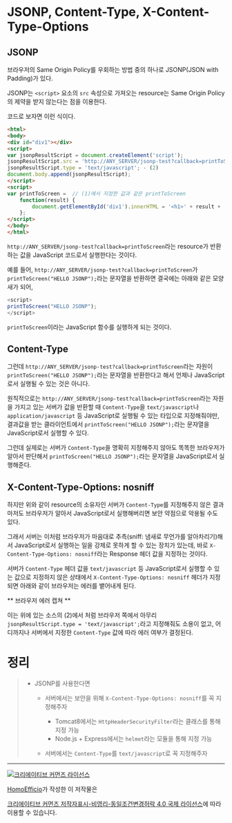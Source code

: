 # JSONP, Content-Type, X-Content-Type-Options

## JSONP

브라우저의 Same Origin Policy를 우회하는 방법 중의 하나로 JSONP(JSON with Padding)가 있다. 

JSONP는 `<script>` 요소의 `src` 속성으로 가져오는 resource는 Same Origin Policy의 제약을 받지 않는다는 점을 이용한다. 

코드로 보자면 이런 식이다.

```html
<html>
<body>
<div id="div1"></div>
<script>
var jsonpResultScript = document.createElement('script');
jsonpResultScript.src = 'http://ANY_SERVER/jsonp-test?callback=printToScreen';  // callback으로 지정한 값 - (1)
jsonpResultScript.type = 'text/javascript'; - (2)
document.body.append(jsonpResultScript);
</script>
<script>
var printToScreen =  // (1)에서 지정한 값과 같은 printToScreen
    function(result) { 
        document.getElementById('div1').innerHTML = '<h1>' + result + '</h1>';
    };
</script>
</body>
</html>
```

`http://ANY_SERVER/jsonp-test?callback=printToScreen`라는 resource가 반환하는 값을 JavaScript 코드로서 실행한다는 것이다.

예를 들어, `http://ANY_SERVER/jsonp-test?callback=printToScreen`가 `printToScreen("HELLO JSONP");`라는 문자열을 반환하면 결국에는 아래와 같은 모양새가 되어,

```javascript
<script>
printToScreen("HELLO JSONP");
</script>
```

`printToScreen`이라는 JavaScript 함수를 실행하게 되는 것이다.

## Content-Type

그런데 `http://ANY_SERVER/jsonp-test?callback=printToScreen`라는 자원이 `printToScreen("HELLO JSONP");`라는 문자열을 반환한다고 해서 언제나 JavaScript로서 실행될 수 있는 것은 아니다.

원칙적으로는 `http://ANY_SERVER/jsonp-test?callback=printToScreen`라는 자원을 가지고 있는 서버가 값을 반환할 때 `Content-Type`을 `text/javascript`나 `application/javascript` 등 JavaScript로 실행될 수 있는 타입으로 지정해줘야만, 결과값을 받는 클라이언트에서 `printToScreen("HELLO JSONP");`라는 문자열을 JavaScript로서 실행할 수 있다.

그런데 실제로는 서버가 `Content-Type`을 명확히 지정해주지 않아도 똑똑한 브라우저가 알아서 판단해서 `printToScreen("HELLO JSONP");`라는 문자열을 JavaScript로서 실행해준다.

## X-Content-Type-Options: nosniff

하지만 위와 같이 resource의 소유자인 서버가 `Content-Type`를 지정해주지 않은 결과마저도 브라우저가 알아서 JavaScript로서 실행해버리면 보안 약점으로 악용될 수도 있다.

그래서 서버는 이처럼 브라우저가 마음대로 추측(sniff: 냄새로 무언가를 알아차리기)해서 JavaScript로서 실행하는 일을 강제로 못하게 할 수 있는 장치가 있는데, 바로 `X-Content-Type-Options: nosniff`라는 Response 헤더 값을 지정하는 것이다.

서버가 `Content-Type` 헤더 값을 `text/javascript` 등 JavaScript로서 실행할 수 있는 값으로 지정하지 않은 상태에서 `X-Content-Type-Options: nosniff` 헤더가 지정되면 아래와 같이 브라우저는 에러를 뱉어내게 된다.

** 브라우저 에러 캡쳐 **

이는 위에 있는 소스의 (2)에서 처럼 브라우저 쪽에서 아무리 `jsonpResultScript.type = 'text/javascript';`라고 지정해줘도 소용이 없고, 어디까지나 서버에서 지정한 `Content-Type` 값에 따라 에러 여부가 결정된다.

# 정리

>- JSONP를 사용한다면
>
>    - 서버에서는 보안을 위해 `X-Content-Type-Options: nosniff`를 꼭 지정해주자
> 
>        - Tomcat8에서는 `HttpHeaderSecurityFilter`라는 클래스를 통해 지정 가능
>        - Node.js + Express에서는 `helmet`라는 모듈을 통해 지정 가능
> 
>    - 서버에서는 `Content-Type`를 `text/javascript`로 꼭 지정해주자


----
<a rel="license" href="http://creativecommons.org/licenses/by-nc-sa/4.0/"><img alt="크리에이티브 커먼즈 라이선스" style="border-width:0" src="https://i.creativecommons.org/l/by-nc-sa/4.0/88x31.png" /></a>

<a href='https://www.facebook.com/hanmomhanda' target='_blank'>HomoEfficio</a>가 작성한 이 저작물은

<a rel="license" href="http://creativecommons.org/licenses/by-nc-sa/4.0/">크리에이티브 커먼즈 저작자표시-비영리-동일조건변경허락 4.0 국제 라이선스</a>에 따라 이용할 수 있습니다.

